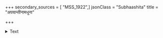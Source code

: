 +++
secondary_sources = [ "MSS_1922",]
jsonClass = "Subhaashita"
title = "अपयान्तीनामधुना"

+++

<details><summary>Text</summary>

अपयान्तीनामधुना संकेतनिकेतनान्मृगाक्षीणाम्।  
वासस एव न केवलम् अभवन्मनसोऽपि परिवर्तः॥
</details>
